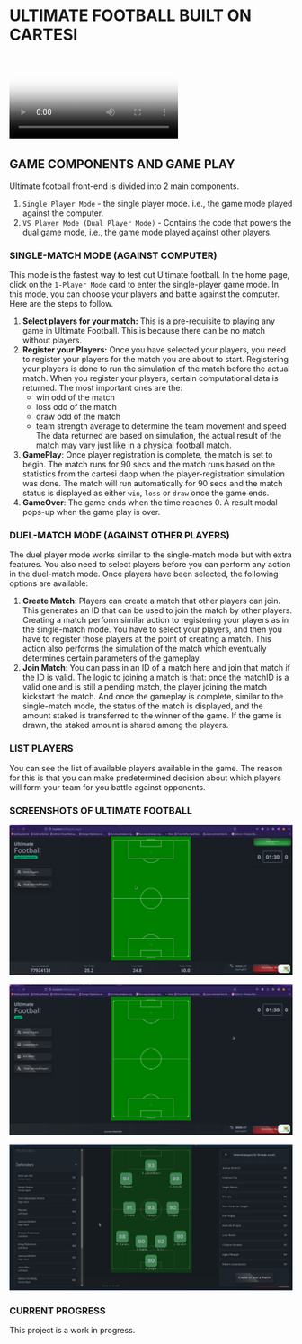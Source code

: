 # ULTIMATE FOOTBALL BUILT ON CARTESI

<video src="<https://www.loom.com/share/b0906645a2754174b821ae7a9693b94a?sid=aaa3d15e-b733-4b90-8d1d-115b00193f4b>" poster="./fms_frontend/public/img/fms-home.png"></video>

## GAME COMPONENTS AND GAME PLAY

Ultimate football front-end is divided into 2 main components.

1. `Single Player Mode` - the single player mode. i.e., the game mode played against the computer.
2. `VS Player Mode (Dual Player Mode)` - Contains the code that powers the dual game mode, i.e., the game mode played against other players.

### SINGLE-MATCH MODE (AGAINST COMPUTER)

This mode is the fastest way to test out Ultimate football. In the home page, click on the `1-Player Mode` card to enter the single-player game mode.
In this mode, you can choose your players and battle against the computer. Here are the steps to follow.

1. **Select players for your match:** This is a pre-requisite to playing any game in Ultimate Football. This is because there can be no match without players.
2. **Register your Players:** Once you have selected your players, you need to register your players for the match you are about to start. Registering your players is done to run the simulation of the match before the actual match. When you register your players, certain computational data is returned. The most important ones are the:
    - win odd of the match
    - loss odd of the match
    - draw odd of the match
    - team strength average to determine the team movement and speed
    The data returned are based on simulation, the actual result of the match may vary just like in a physical football match.
3. **GamePlay**: Once player registration is complete, the match is set to begin. The match runs for 90 secs and the match runs based on the statistics from the cartesi dapp when the player-registration simulation was done. The match will run automatically for 90 secs and the match status is displayed as either `win`, `loss` or `draw` once the game ends.
4. **GameOver**: The game ends when the time reaches 0. A result modal pops-up when the game play is over.

### DUEL-MATCH MODE (AGAINST OTHER PLAYERS)

The duel player mode works similar to the single-match mode but with extra features. You also need to select players before you can perform any action in the duel-match mode. Once players have been selected, the following options are available:

1. **Create Match**: Players can create a match that other players can join. This generates an ID that can be used to join the match by other players. Creating a match perform similar action to registering your players as in the single-match mode. You have to select your players, and then you have to register those players at the point of creating a match. This action also performs the simulation of the match which eventually determines certain parameters of the gameplay.
2. **Join Match**: You can pass in an ID of a match here and join that match if the ID is valid. The logic to joining a match is that: once the matchID is a valid one and is still a pending match, the player joining the match kickstart the match. And once the gameplay is complete, similar to the single-match mode, the status of the match is displayed, and the amount staked is transferred to the winner of the game. If the game is drawn, the staked amount is shared among the players.

### LIST PLAYERS

You can see the list of available players available in the game. The reason for this is that you can make predetermined decision about which players will form your team for you battle against opponents.

### SCREENSHOTS OF ULTIMATE FOOTBALL

![Image](./fms_frontend/public/img/fms-pitch-1.png)

![Image](./fms_frontend/public/img/fms-pitch-2.png)

![Image](./fms_frontend/public/img/fms-pitch-3.png)

### CURRENT PROGRESS

This project is a work in progress.
